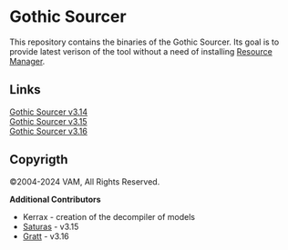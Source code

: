 # Gothic Sourcer
This repository contains the binaries of the Gothic Sourcer. Its goal is to provide latest verison of the tool without a need of installing [Resource Manager](https://worldofplayers.ru/threads/41942/).

## Links
[Gothic Sourcer v3.14](https://www.worldofgothic.de/dl/download_234.htm)  
[Gothic Sourcer v3.15](https://worldofplayers.ru/threads/38318/)  
[Gothic Sourcer v3.16](https://worldofplayers.ru/threads/41942/)

## Copyrigth
©2004-2024 VAM, All Rights Reserved.

**Additional Contributors**
- Kerrax - creation of the decompiler of models
- [Saturas](https://worldofplayers.ru/members/11723/) - v3.15
- [Gratt](https://github.com/Gratt-5r2) - v3.16
